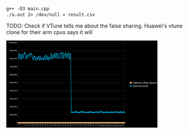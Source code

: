 ```
g++ -O3 main.cpp
./a.out 2> /dev/null > result.csv
```

TODO: Check if VTune tells me about the false sharing. Huawei's vtune clone for their arm cpus says it will

<img src="image.png" alt="Graph showing a steep drop in time spent after a 64 byte offset is applied. After that point, the two threads are no longer falsely sharing." width="80%">
